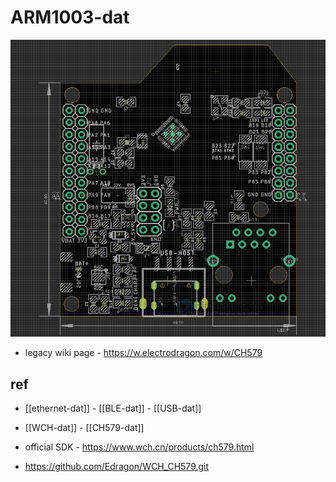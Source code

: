 
# ARM1003-dat


![](2024-03-22-17-16-36.png)

- legacy wiki page - https://w.electrodragon.com/w/CH579

## ref 

- [[ethernet-dat]] - [[BLE-dat]] - [[USB-dat]]

- [[WCH-dat]] - [[CH579-dat]]

- official SDK - https://www.wch.cn/products/ch579.html
- https://github.com/Edragon/WCH_CH579.git



